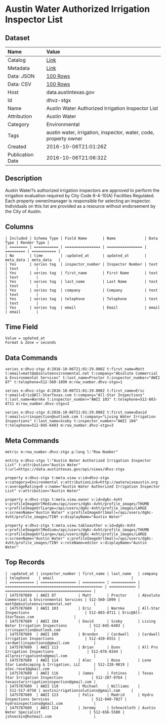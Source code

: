 # Austin Water Authorized Irrigation Inspector List

## Dataset

| Name | Value |
| :--- | :---- |
| Catalog | [Link](https://catalog.data.gov/dataset/austin-water-authorized-irrigation-inspector-list) |
| Metadata | [Link](https://data.austintexas.gov/api/views/dhvz-stgx) |
| Data: JSON | [100 Rows](https://data.austintexas.gov/api/views/dhvz-stgx/rows.json?max_rows=100) |
| Data: CSV | [100 Rows](https://data.austintexas.gov/api/views/dhvz-stgx/rows.csv?max_rows=100) |
| Host | data.austintexas.gov |
| Id | dhvz-stgx |
| Name | Austin Water Authorized Irrigation Inspector List |
| Attribution | Austin Water |
| Category | Environmental |
| Tags | austin water, irrigation, inspector, water, code, property owner |
| Created | 2016-10-06T21:01:26Z |
| Publication Date | 2016-10-06T21:06:32Z |

## Description

Austin Water?s authorized irrigation inspectors are approved to perform the irrigation evaluation required by City Code 6-4-10(A) Facilities Regulated. Each property owner/manager is responsible for selecting an inspector. Individuals on this list are provided as a resource without endorsement by the City of Austin.

## Columns

```ls
| Included | Schema Type | Field Name       | Name             | Data Type | Render Type |
| ======== | =========== | ================ | ================ | ========= | =========== |
| No       | time        | :updated_at      | updated_at       | meta_data | meta_data   |
| Yes      | series tag  | inspector_number | Inspector Number | text      | text        |
| Yes      | series tag  | first_name       | First Name       | text      | text        |
| Yes      | series tag  | last_name        | Last Name        | text      | text        |
| Yes      | series tag  | company          | Company          | text      | text        |
| Yes      | series tag  | telephone        | Telephone        | text      | text        |
| Yes      | series tag  | email            | Email            | email     | email       |
```

## Time Field

```ls
Value = updated_at
Format & Zone = seconds
```

## Data Commands

```ls
series e:dhvz-stgx d:2016-10-06T21:01:29.000Z t:first_name=Matt t:email=matt@absoluteenvironmental.net t:company="Absolute Commercial & Environmental Services" t:last_name=Proctor t:inspector_number="AWII 87" t:telephone=512-560-1099 m:row_number.dhvz-stgx=1

series e:dhvz-stgx d:2016-10-06T21:01:29.000Z t:first_name=Eric t:email=Eric@All-StarTexas.com t:company="All-Star Inspections" t:last_name=Warnke t:inspector_number="AWII 103" t:telephone=512-803-8711 m:row_number.dhvz-stgx=2

series e:dhvz-stgx d:2016-10-06T21:01:29.000Z t:first_name=David t:email=irrinspection@outlook.com t:company="Living Water Irrigation Inspections" t:last_name=Scoby t:inspector_number="AWII 104" t:telephone=512-845-6403 m:row_number.dhvz-stgx=3
```

## Meta Commands

```ls
metric m:row_number.dhvz-stgx p:long l:"Row Number"

entity e:dhvz-stgx l:"Austin Water Authorized Irrigation Inspector List" t:attribution="Austin Water" t:url=https://data.austintexas.gov/api/views/dhvz-stgx

property e:dhvz-stgx t:meta.view v:id=dhvz-stgx v:category=Environmental v:attributionLink=http://waterwiseaustin.org v:averageRating=0 v:name="Austin Water Authorized Irrigation Inspector List" v:attribution="Austin Water"

property e:dhvz-stgx t:meta.view.owner v:id=dg6c-4vht v:profileImageUrlMedium=/api/users/dg6c-4vht/profile_images/THUMB v:profileImageUrlLarge=/api/users/dg6c-4vht/profile_images/LARGE v:screenName="Austin Water" v:profileImageUrlSmall=/api/users/dg6c-4vht/profile_images/TINY v:displayName="Austin Water"

property e:dhvz-stgx t:meta.view.tableauthor v:id=dg6c-4vht v:profileImageUrlMedium=/api/users/dg6c-4vht/profile_images/THUMB v:profileImageUrlLarge=/api/users/dg6c-4vht/profile_images/LARGE v:screenName="Austin Water" v:profileImageUrlSmall=/api/users/dg6c-4vht/profile_images/TINY v:roleName=editor v:displayName="Austin Water"
```

## Top Records

```ls
| :updated_at | inspector_number | first_name | last_name   | company                                      | telephone    | email                                   | 
| =========== | ================ | ========== | =========== | ============================================ | ============ | ======================================= | 
| 1475787689  | AWII 87          | Matt       | Proctor     | Absolute Commercial & Environmental Services | 512-560-1099 | matt@absoluteenvironmental.net          | 
| 1475787689  | AWII 103         | Eric       | Warnke      | All-Star Inspections                         | 512-803-8711 | Eric@All-StarTexas.com                  | 
| 1475787689  | AWII 104         | David      | Scoby       | Living Water Irrigation Inspections          | 512-845-6403 | irrinspection@outlook.com               | 
| 1475787689  | AWII 109         | Brandon    | Cardwell    | Cardwell Irrigation Inspections              | 512-420-6551 | cardwellinspections@gmail.com           | 
| 1475787689  | AWII 113         | Brian      | Dunn        | All Pro Irrigation Inspections               | 512-876-0344 | allproirrigationtx@gmail.com            | 
| 1475787689  | AWII 114         | Alec       | Rose        | Lone Star Landscaping & Irrigation, LLC      | 512-228-9819 | alec.rose1@gmail.com                    | 
| 1475787689  | AWII 116         | James      | Fotinos     | Texas Star Irrigation Inspection             | 512-287-9764 | texasstarirrigationinspection@gmail.com | 
| 1475787689  | AWII 119         | Michael    | Williams    |                                              | 512-517-0758 | austinirrigationsolutions@gmail.com     | 
| 1475787689  | AWII 123         | Felix      | Madrid      | Hydro Inspections Services                   | 512-848-7827 | hydroinspections@gmail.com              | 
| 1475787689  | AWII 124         | Jeremy     | Schneckloth | Austin Water Specialist                      | 512-656-5580 | jshneckin@hotmail.com                   | 
```